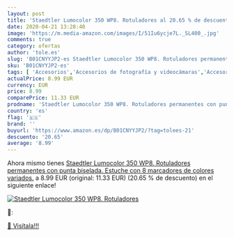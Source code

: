 ```yaml
---
layout: post
title: 'Staedtler Lumocolor 350 WP8. Rotuladores al 20.65 % de descuento'
date: 2020-04-21 13:28:40
image: 'https://m.media-amazon.com/images/I/51Iu6ycje7L._SL400_.jpg'
comments: true
category: ofertas
author: 'tole.es'
slug: 'B01CNYYJP2-es Staedtler Lumocolor 350 WP8. Rotuladores permanentes con...'
sku: 'B01CNYYJP2-es'
tags: [ 'Accesorios','Accesorios de fotografía y videocámaras','Accesorios para portátiles y netbooks','Bolsas y fundas para cámaras compactas','Bolsas y fundas para cámaras digitales','Bolsas y fundas para cámaras,  videocámaras y prismáticos','Bolsas y fundas para portátiles y netbooks','Electrónica','Fotografía y videocámaras','Informática','Mochilas para portátiles y netbooks','rotuladores', ]
actualPrice: 8.99 EUR
currency: EUR
price: 8.99
comparePrice: 11.33 EUR
prodname: 'Staedtler Lumocolor 350 WP8. Rotuladores permanentes con punta biselada. Estuche con 8 marcadores de colores variados.'
country: 'es'
flag: '🇪🇸'
brand: ''
buyurl: 'https://www.amazon.es/dp/B01CNYYJP2/?tag=tolees-21'
descuento: '20.65'
average: '8.99'
---
```


Ahora mismo tienes [Staedtler Lumocolor 350 WP8. Rotuladores permanentes con punta biselada. Estuche con 8 marcadores de colores variados.](https://www.amazon.es/dp/B01CNYYJP2/?tag=tolees-21) a 8.99 EUR (original: 11.33 EUR) (20.65 %  de descuento) en el siguiente enlace!

[![Staedtler Lumocolor 350 WP8. Rotuladores](https://m.media-amazon.com/images/I/51Iu6ycje7L._SL400_.jpg)](https://www.amazon.es/dp/B01CNYYJP2/?tag=tolees-21)

🔎:


[🛒 Visítala!!!](https://www.amazon.es/dp/B01CNYYJP2/?tag=tolees-21)

